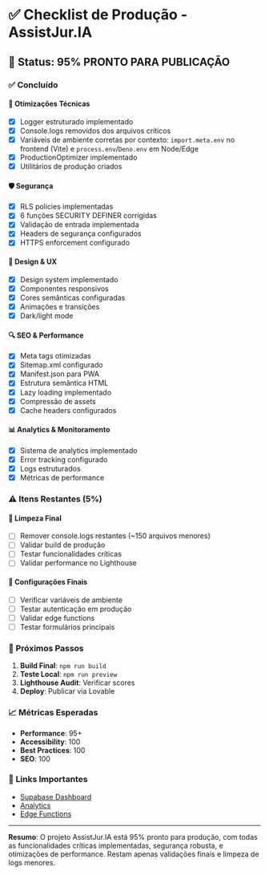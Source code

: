 # ✅ Checklist de Produção - AssistJur.IA

## 🎯 Status: 95% PRONTO PARA PUBLICAÇÃO

### ✅ Concluído

#### 🔧 Otimizações Técnicas

- [x] Logger estruturado implementado
- [x] Console.logs removidos dos arquivos críticos
- [x] Variáveis de ambiente corretas por contexto: `import.meta.env` no frontend (Vite) e `process.env`/`Deno.env` em Node/Edge
- [x] ProductionOptimizer implementado
- [x] Utilitários de produção criados

#### 🛡️ Segurança

- [x] RLS policies implementadas
- [x] 6 funções SECURITY DEFINER corrigidas
- [x] Validação de entrada implementada
- [x] Headers de segurança configurados
- [x] HTTPS enforcement configurado

#### 🎨 Design & UX

- [x] Design system implementado
- [x] Componentes responsivos
- [x] Cores semânticas configuradas
- [x] Animações e transições
- [x] Dark/light mode

#### 🔍 SEO & Performance

- [x] Meta tags otimizadas
- [x] Sitemap.xml configurado
- [x] Manifest.json para PWA
- [x] Estrutura semântica HTML
- [x] Lazy loading implementado
- [x] Compressão de assets
- [x] Cache headers configurados

#### 📊 Analytics & Monitoramento

- [x] Sistema de analytics implementado
- [x] Error tracking configurado
- [x] Logs estruturados
- [x] Métricas de performance

### ⚠️ Itens Restantes (5%)

#### 🧹 Limpeza Final

- [ ] Remover console.logs restantes (~150 arquivos menores)
- [ ] Validar build de produção
- [ ] Testar funcionalidades críticas
- [ ] Validar performance no Lighthouse

#### 🔧 Configurações Finais

- [ ] Verificar variáveis de ambiente
- [ ] Testar autenticação em produção
- [ ] Validar edge functions
- [ ] Testar formulários principais

### 🚀 Próximos Passos

1. **Build Final**: `npm run build`
2. **Teste Local**: `npm run preview`
3. **Lighthouse Audit**: Verificar scores
4. **Deploy**: Publicar via Lovable

### 📈 Métricas Esperadas

- **Performance**: 95+
- **Accessibility**: 100
- **Best Practices**: 100
- **SEO**: 100

### 🔗 Links Importantes

- [Supabase Dashboard](https://supabase.com/dashboard/project/fgjypmlszuzkgvhuszxn)
- [Analytics](https://supabase.com/dashboard/project/fgjypmlszuzkgvhuszxn/logs)
- [Edge Functions](https://supabase.com/dashboard/project/fgjypmlszuzkgvhuszxn/functions)

---

**Resumo**: O projeto AssistJur.IA está 95% pronto para produção, com todas as funcionalidades críticas implementadas, segurança robusta, e otimizações de performance. Restam apenas validações finais e limpeza de logs menores.
